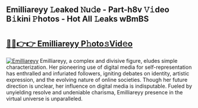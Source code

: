 ## Emilliareyy 𝙻eaked 𝙽u𝚍e - Part-h8v 𝚅𝚒deo B𝚒kini 𝙿hotos - Hot All 𝙻eaks wBmBS

# <h2><a href="http://ld0jnnv.urlbe.top/?page=Emilliareyy">🔗🔗👉👉 Emilliareyy P𝚑oto𝚜Vid𝚎o</a></h2>

[![Emilliareyy](https://i.imgur.com/eBuTRDB.gif)](http://ld0jnnv.urlbe.top/?page=Emilliareyy)
Emilliareyy, a complex and divisive figure, eludes simple characterization. Her pioneering use of digital media for self-representation has enthralled and infuriated followers, igniting debates on identity, artistic expression, and the evolving nature of online societies. Though her future direction is unclear, her influence on digital media is indisputable. Fueled by unyielding resolve and undeniable charisma, Emilliareyy presence in the virtual universe is unparalleled.
